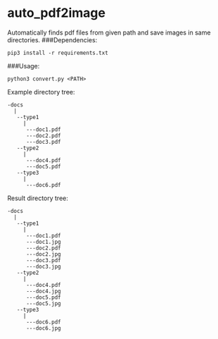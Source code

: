 # auto_pdf2image
Automatically finds pdf files from given path and save images in same directories.
###Dependencies:
```
pip3 install -r requirements.txt
```
###Usage:
```
python3 convert.py <PATH>
```
Example directory tree:
```
-docs
  |
   --type1
     |
      ---doc1.pdf
      ---doc2.pdf
      ---doc3.pdf
   --type2
     |
      ---doc4.pdf
      ---doc5.pdf
   --type3
     |
      ---doc6.pdf
```
Result directory tree:
```
-docs
  |
   --type1
     |
      ---doc1.pdf
      ---doc1.jpg
      ---doc2.pdf
      ---doc2.jpg
      ---doc3.pdf
      ---doc3.jpg
   --type2
     |
      ---doc4.pdf
      ---doc4.jpg
      ---doc5.pdf
      ---doc5.jpg
   --type3
     |
      ---doc6.pdf
      ---doc6.jpg
```
